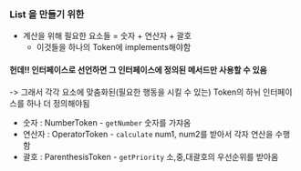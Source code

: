 ### List<Token> 을 만들기 위한
- 계산을 위해 필요한 요소들 = 숫자 + 연산자 + 괄호
  - 이것들을 하나의 Token에 implements해야함

#### 헌데!! 인터페이스로 선언하면 그 인터페이스에 정의된 메서드만 사용할 수 있음 
-> 그래서 각각 요소에 맞춤화된(필요한 행동을 시킬 수 있는) Token의 하뉘 인터페이스를 하나 더 정의해야됨

- 숫자 : NumberToken - `getNumber` 숫자를 가쟈옴
- 연산자 : OperatorToken - `calculate` num1, num2를 받아서 각자 연산을 수행함
- 괄호 : ParenthesisToken - `getPriority` 소,중,대괄호의 우선순위를 받아옴
